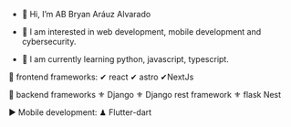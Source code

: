 - 👋 Hi, I’m AB Bryan Aráuz Alvarado

- 👀 I am interested in web development, mobile development and cybersecurity.

- 🌱 I am currently learning python, javascript, typescript.

🌱 frontend frameworks:
  ✔ react
  ✔ astro
  ✔NextJs

 🌱 backend frameworks
 ⚜ Django
 ⚜ Django rest framework
 ⚜ flask
   Nest

 ▶ Mobile development:
 ♟ Flutter-dart

